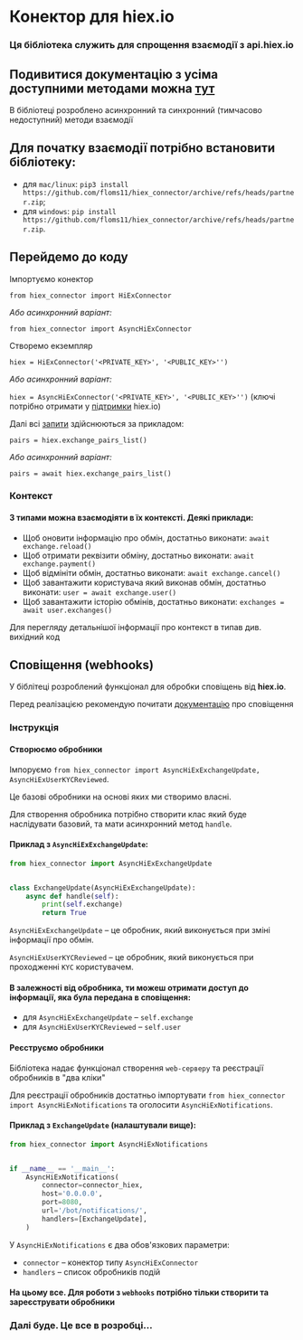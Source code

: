 Конектор для hiex.io
===
### Ця бібліотека служить для спрощення взаємодії з api.hiex.io

## Подивитися документацію з усіма доступними методами можна [тут](https://docs.hiex.io)

В бібліотеці розроблено асинхронний та синхронний (тимчасово недоступний) методи взаємодії

## Для початку взаємодії потрібно встановити бібліотеку:

* для `mac/linux`: `pip3 install https://github.com/floms11/hiex_connector/archive/refs/heads/partner.zip`;
* для `windows`: `pip install https://github.com/floms11/hiex_connector/archive/refs/heads/partner.zip`.

## Перейдемо до коду

Імпортуємо конектор

`
from hiex_connector import HiExConnector
`

_Або асинхронний варіант:_

`
from hiex_connector import AsyncHiExConnector
`

Створемо екземпляр 

`
hiex = HiExConnector('<PRIVATE_KEY>', '<PUBLIC_KEY>'')
`

_Або асинхронний варіант:_

`
hiex = AsyncHiExConnector('<PRIVATE_KEY>', '<PUBLIC_KEY>'')
`
 (ключі потрібно отримати у [підтримки](https://t.me/hiexio) hiex.io)

Далі всі [запити](https://docs.hiex.io) здійснюються за прикладом: 

`
pairs = hiex.exchange_pairs_list()
`

_Або асинхронний варіант:_

`
pairs = await hiex.exchange_pairs_list()
`

### Контекст

#### З типами можна взаємодіяти в їх контексті. Деякі приклади:

* Щоб оновити інформацію про обмін, достатньо виконати: `await exchange.reload()`
* Щоб отримати реквізити обміну, достатньо виконати: `await exchange.payment()`
* Щоб відмініти обмін, достатньо виконати: `await exchange.cancel()`
* Щоб завантажити користувача який виконав обмін, достатньо виконати: `user = await exchange.user()`
* Щоб завантажити історію обмінів, достатньо виконати: `exchanges = await user.exchanges()`

Для перегляду детальнішої інформації про контекст в типав див. вихідний код

## Сповіщення (webhooks)

У біблітеці розроблений функціонал для обробки сповіщень від **hiex.io**.

Перед реалізацією рекомендую почитати [документацію](https://docs.hiex.io/webhooks/) про сповіщення

### Інструкція
#### Створюємо обробники
Імпоруємо `from hiex_connector import AsyncHiExExchangeUpdate, AsyncHiExUserKYCReviewed`.

Це базові обробники на основі яких ми створимо власні.

Для створення обробника потрібно створити клас який буде наслідувати базовий, 
та мати асинхронний метод `handle`.

#### Приклад з `AsyncHiExExchangeUpdate`:
```python
from hiex_connector import AsyncHiExExchangeUpdate


class ExchangeUpdate(AsyncHiExExchangeUpdate):
    async def handle(self):
        print(self.exchange)
        return True
```
`AsyncHiExExchangeUpdate` – це обробник, який виконується при зміні інформації про обмін.

`AsyncHiExUserKYCReviewed` – це обробник, який виконується при проходженні `KYC` користувачем.

#### В залежності від обробника, ти можеш отримати доступ до інформації, яка була передана в сповіщення:

* для `AsyncHiExExchangeUpdate` – `self.exchange`
* для `AsyncHiExUserKYCReviewed` – `self.user`

#### Реєструємо обробники
Бібліотека надає функціонал створення `web-серверу` та реєстрації обробників в "два кліки"

Для реєстрації обробників достатньо імпортувати `from hiex_connector import AsyncHiExNotifications` та оголосити `AsyncHiExNotifications`.

#### Приклад з `ExchangeUpdate` (налаштували вище):
```python
from hiex_connector import AsyncHiExNotifications


if __name__ == '__main__':
    AsyncHiExNotifications(
        connector=connector_hiex,
        host='0.0.0.0',
        port=8080,
        url='/bot/notifications/',
        handlers=[ExchangeUpdate],
    )
```

У `AsyncHiExNotifications` є два обов'язкових параметри:
* `connector` – конектор типу `AsyncHiExConnector`
* `handlers` – список обробників подій

#### На цьому все. Для роботи з `webhooks` потрібно тільки створити та зареєструвати обробники


### Далі буде. Це все в розробці...